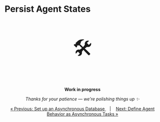 # Persist Agent States

<p align="center" style="font-size: 64px;">🛠️</p>
<p align="center">
  <strong>Work in progress</strong>
</p>
<p align="center">
  <em>Thanks for your patience — we're polishing things up ✨</em>
</p>


<p align="center">
<a href="async_db.md">&laquo; Previous: Set up an Asynchronous Database
 </a> &nbsp;&nbsp;&nbsp;|&nbsp;&nbsp;&nbsp; <a href="async_task.md">Next: Define Agent Behavior as Asynchronous Tasks &raquo;</a>
</p>